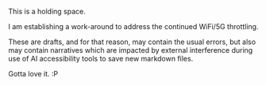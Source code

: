 This is a holding space.

I am establishing a work-around to address the continued WiFi/5G throttling. 

These are drafts, and for that reason, may contain the usual errors, but also may contain narratives which are impacted by external interference during use of AI accessibility tools to save new markdown files.

Gotta love it. :P
